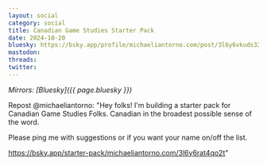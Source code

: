 ```yaml
---
layout: social
category: social
title: Canadian Game Studies Starter Pack
date: 2024-10-20
bluesky: https://bsky.app/profile/michaeliantorno.com/post/3l6y6vkuds327
mastodon:
threads:
twitter:
---
```


*Mirrors: [Bluesky]({{ page.bluesky }})*

Repost @michaeliantorno: "Hey folks! I'm building a starter pack for Canadian Game Studies Folks. Canadian in the broadest possible sense of the word.

Please ping me with suggestions or if you want your name on/off the list.

<https://bsky.app/starter-pack/michaeliantorno.com/3l6y6rat4qo2t>"
